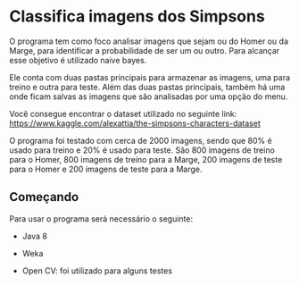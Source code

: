 # Classifica imagens dos Simpsons

O programa tem como foco analisar imagens que sejam ou do Homer ou da Marge, para identificar a probabilidade de ser um ou outro. Para alcançar esse objetivo é utilizado naive bayes.

Ele conta com duas pastas principais para armazenar as imagens, uma para treino e outra para teste. Além das duas pastas principais, também há uma onde ficam salvas as imagens que são analisadas por uma opção do menu.

Você consegue encontrar o dataset utilizado no seguinte link: https://www.kaggle.com/alexattia/the-simpsons-characters-dataset

O programa foi testado com cerca de 2000 imagens, sendo que 80% é usado para treino e 20% é usado para teste. São 800 imagens de treino para o Homer, 800 imagens de treino para a Marge, 200 imagens de teste para o Homer e 200 imagens de teste para a Marge.

## Começando

Para usar o programa será necessário o seguinte:

* Java 8

* Weka

* Open CV: foi utilizado para alguns testes

